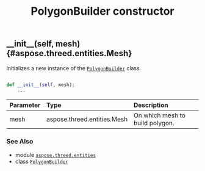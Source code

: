 ﻿---
title: PolygonBuilder constructor
second_title: Aspose.3D for Python via .NET API References
description: 
type: docs
weight: 10
url: /python-net/aspose.threed.entities/polygonbuilder/__init__/
is_root: false
---

## \_\_init\_\_(self, mesh) {#aspose.threed.entities.Mesh}

Initializes a new instance of the [`PolygonBuilder`](/3d/python-net/aspose.threed.entities/polygonbuilder) class.



```python

def __init__(self, mesh):
    ...
```


| Parameter | Type | Description |
| :- | :- | :- |
| mesh | aspose.threed.entities.Mesh | On which mesh to build polygon. |



### See Also
* module [`aspose.threed.entities`](../../)
* class [`PolygonBuilder`](/3d/python-net/aspose.threed.entities/polygonbuilder)
